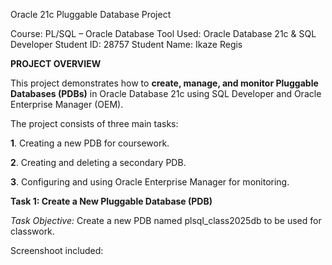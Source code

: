 Oracle 21c Pluggable Database Project

Course: PL/SQL – Oracle Database
Tool Used: Oracle Database 21c & SQL Developer
Student ID: 28757
Student Name: Ikaze Regis

**PROJECT OVERVIEW**

This project demonstrates how to **create, manage, and monitor Pluggable Databases (PDBs)** in Oracle Database 21c using SQL Developer and Oracle Enterprise Manager (OEM).

The project consists of three main tasks:

**1**. Creating a new PDB for coursework.

**2**. Creating and deleting a secondary PDB.

**3**. Configuring and using Oracle Enterprise Manager for monitoring.

**Task 1: Create a New Pluggable Database (PDB)**

*Task Objective:*
Create a new PDB named plsql_class2025db to be used for classwork.

Screenshoot included: 
